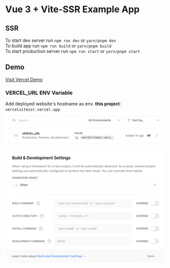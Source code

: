 # Vue 3 + Vite-SSR Example App

## SSR

To start dev server run `npm run dev` or `yarn/pnpm dev`<br>
To build app run `npm run build` or `yarn/pnpm build`<br>
To start production server run `npm run start` or `yarn/pnpm start`

## Demo

[Visit Vercel Demo](https://vercelvitessr.vercel.app/)

### VERCEL_URL ENV Variable

Add deployed website's hostname as env. **this project**: `vercelvitessr.vercel.app`
![vercel env definition](readme/readme-vercel.png)
![vercel env definition](readme/vercel-build-settings.png)
